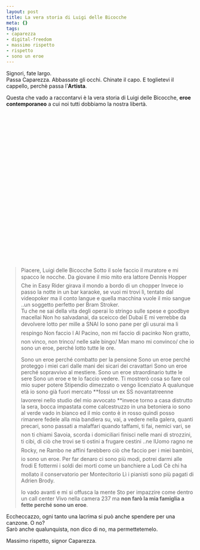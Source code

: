 ```yaml
--- 
layout: post
title: La vera storia di Luigi delle Bicocche
meta: {}
tags: 
- caparezza
- digital-freedom
- massimo rispetto
- rispetto
- sono un eroe
---
```

Signori, fate largo.  
Passa Caparezza. Abbassate gli occhi. Chinate il capo. E toglietevi il cappello, perchè passa l'**Artista**.  
  
Questa che vado a raccontarvi è la vera storia di Luigi delle Bicocche, **eroe contemporaneo** a cui noi tutti dobbiamo la nostra libertà.  
  
<object width="535" height="400"><param name="movie" value="http://www.youtube.com/v/AlG2Q3HRX1Y&rel=1"></param><param name="wmode" value="transparent"></param><embed src="http://www.youtube.com/v/AlG2Q3HRX1Y&rel=1" type="application/x-shockwave-flash" wmode="transparent" width="535" height="400"></embed></object>
  
> Piacere, Luigi delle Bicocche Sotto il sole faccio il muratore e mi spacco le nocche. Da giovane il mio mito era lattore Dennis Hopper Che in Easy Rider girava il mondo a bordo di un chopper Invece io passo la notte in un bar karaoke, se vuoi mi trovi lì, tentato dal videopoker ma il conto langue e quella macchina vuole il mio sangue ..un soggetto perfetto per Bram Stroker.  
Tu che ne sai della vita degli operai Io stringo sulle spese e goodbye macellai Non ho salvadanai, da sceicco del Dubai E mi verrebbe da devolvere lotto per mille a SNAI Io sono pane per gli usurai ma li respingo Non faccio l Al Pacino, non mi faccio di pacinko Non gratto, non vinco, non trinco/ nelle sale bingo/ Man mano mi convinco/ che io sono un eroe, perché lotto tutte le ore.  
>  
> Sono un eroe perché combatto per la pensione Sono un eroe perché proteggo i miei cari dalle mani dei sicari dei cravattari Sono un eroe perché sopravvivo al mestiere. Sono un eroe straordinario tutte le sere Sono un eroe e te lo faccio vedere. Ti mostrerò cosa so fare col mio super potere Stipendio dimezzato o vengo licenziato A qualunque età io sono già fuori mercato **fossi un ex SS novantatreenne lavorerei nello studio del mio avvocato **invece torno a casa distrutto la sera, bocca impastata come calcestruzzo in una betoniera io sono al verde vado in bianco ed il mio conto è in rosso quindi posso rimanere fedele alla mia bandiera su, vai, a vedere nella galera, quanti precari, sono passati a malaffari quando taffami, ti fai, nemici vari, se non ti chiami Savoia, scorda i domiciliari finisci nelle mani di strozzini, ti cibi, di ciò che trovi se ti ostini a frugare cestini ..ne lUomo ragno ne Rocky, ne Rambo ne affini farebbero ciò che faccio per i miei bambini, io sono un eroe. Per far denaro ci sono più modi, potrei darmi alle frodi E fottermi i soldi dei morti come un banchiere a Lodi Cè chi ha mollato il conservatorio per Montecitorio Lì i pianisti sono più pagati di Adrien Brody.  
>  
> Io vado avanti e mi si offusca la mente Sto per impazzire come dentro un call center Vivo nella camera 237 ma **non farò la mia famiglia a fette perché sono un eroe**.  
  
Eccheccazzo, ogni tanto una lacrima si può anche spendere per una canzone. O no?  
Sarò anche qualunquista, non dico di no, ma permettetemelo.  
  
Massimo rispetto, signor Caparezza.  
  
 
